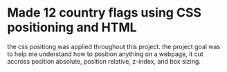 # Made 12 country flags using CSS positioning and HTML
the css positiong was applied throughout this project. the project goal was to help me understand how to position anything on a webpage, it cut accross position absolute, position relative, z-index, and box sizing.
